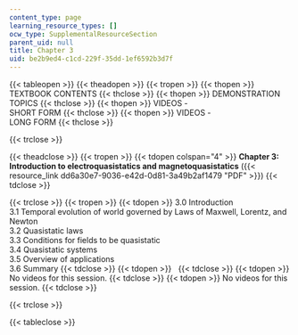 ```yaml
---
content_type: page
learning_resource_types: []
ocw_type: SupplementalResourceSection
parent_uid: null
title: Chapter 3
uid: be2b9ed4-c1cd-229f-35dd-1ef6592b3d7f
---
```


{{< tableopen >}}
{{< theadopen >}}
{{< tropen >}}
{{< thopen >}}
TEXTBOOK CONTENTS
{{< thclose >}}
{{< thopen >}}
DEMONSTRATION TOPICS
{{< thclose >}}
{{< thopen >}}
VIDEOS -  
SHORT FORM
{{< thclose >}}
{{< thopen >}}
VIDEOS -  
LONG FORM
{{< thclose >}}

{{< trclose >}}

{{< theadclose >}}
{{< tropen >}}
{{< tdopen colspan="4" >}}
**Chapter 3: Introduction to electroquasistatics and magnetoquasistatics** ({{< resource_link dd6a30e7-9036-e42d-0d81-3a49b2af1479 "PDF" >}})
{{< tdclose >}}

{{< trclose >}}
{{< tropen >}}
{{< tdopen >}}
3.0 Introduction  
3.1 Temporal evolution of world governed by Laws of Maxwell, Lorentz, and Newton  
3.2 Quasistatic laws  
3.3 Conditions for fields to be quasistatic  
3.4 Quasistatic systems  
3.5 Overview of applications  
3.6 Summary
{{< tdclose >}}
{{< tdopen >}}
 
{{< tdclose >}}
{{< tdopen >}}
No videos for this session.
{{< tdclose >}}
{{< tdopen >}}
No videos for this session.
{{< tdclose >}}

{{< trclose >}}

{{< tableclose >}}
